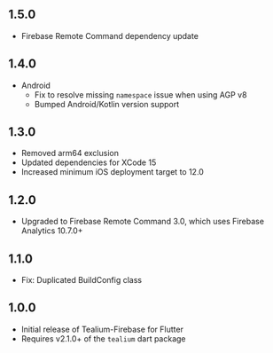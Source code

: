 ## 1.5.0
* Firebase Remote Command dependency update

## 1.4.0
* Android 
    * Fix to resolve missing `namespace` issue when using AGP v8
    * Bumped Android/Kotlin version support

## 1.3.0
* Removed arm64 exclusion
* Updated dependencies for XCode 15
* Increased minimum iOS deployment target to 12.0

## 1.2.0
* Upgraded to Firebase Remote Command 3.0, which uses Firebase Analytics 10.7.0+

## 1.1.0

* Fix: Duplicated BuildConfig class

## 1.0.0

* Initial release of Tealium-Firebase for Flutter
* Requires v2.1.0+ of the `tealium` dart package
